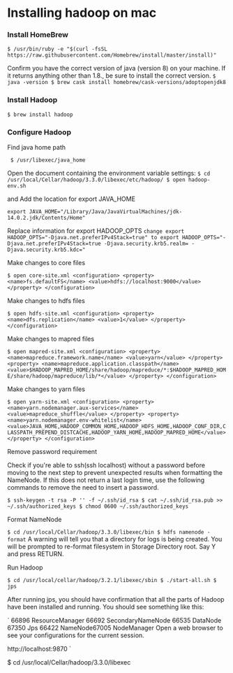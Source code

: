 # Installing hadoop on mac

### Install HomeBrew
`
$ /usr/bin/ruby -e "$(curl -fsSL https://raw.githubusercontent.com/Homebrew/install/master/install)"
`

Confirm you have the correct version of java (version 8) on your machine. If it returns anything other than 1.8., be sure to install the correct version.
`
$ java -version
$ brew cask install homebrew/cask-versions/adoptopenjdk8
`

### Install Hadoop
`
$ brew install hadoop
`		

### Configure Hadoop

Find java home path

` 
$ /usr/libexec/java_home
`

Open the document containing the environment variable settings:
`
$ cd /usr/local/Cellar/hadoop/3.3.0/libexec/etc/hadoop/
$ open hadoop-env.sh
`

and Add the location for export JAVA_HOME

`
export JAVA_HOME="/Library/Java/JavaVirtualMachines/jdk-14.0.2.jdk/Contents/Home"
`

Replace information for export HADOOP_OPTS
`
change export HADOOP_OPTS="-Djava.net.preferIPv4Stack=true"
to export HADOOP_OPTS="-Djava.net.preferIPv4Stack=true -Djava.security.krb5.realm= -Djava.security.krb5.kdc="
`

Make changes to core files

`
$ open core-site.xml
<configuration>
  <property>
    <name>fs.defaultFS</name>
    <value>hdfs://localhost:9000</value>
  </property>
</configuration>
`

Make changes to hdfs files

`
$ open hdfs-site.xml
<configuration>
  <property>
    <name>dfs.replication</name>
    <value>1</value>
  </property>
</configuration>
`

Make changes to mapred files

`
$ open mapred-site.xml
<configuration>
  <property>
    <name>mapreduce.framework.name</name>
    <value>yarn</value>
  </property>
  <property>
    <name>mapreduce.application.classpath</name>   <value>$HADOOP_MAPRED_HOME/share/hadoop/mapreduce/*:$HADOOP_MAPRED_HOME/share/hadoop/mapreduce/lib/*</value>
  </property>
</configuration>
`

Make changes to yarn files

`
$ open yarn-site.xml
<configuration>
<property>
<name>yarn.nodemanager.aux-services</name>
<value>mapreduce_shuffle</value>
</property>
<property>
<name>yarn.nodemanager.env-whitelist</name>
<value>JAVA_HOME,HADOOP_COMMON_HOME,HADOOP_HDFS_HOME,HADOOP_CONF_DIR,CLASSPATH_PREPEND_DISTCACHE,HADOOP_YARN_HOME,HADOOP_MAPRED_HOME</value>
</property>
</configuration>
`

Remove password requirement

Check if you're able to ssh(ssh localhost) without a password before moving to the next step to prevent unexpected results when formatting the NameNode.
If this does not return a last login time, use the following commands to remove the need to insert a password.

`
$ ssh-keygen -t rsa -P '' -f ~/.ssh/id_rsa
$ cat ~/.ssh/id_rsa.pub >> ~/.ssh/authorized_keys
$ chmod 0600 ~/.ssh/authorized_keys
`

Format NameNode

`
$ cd /usr/local/Cellar/hadoop/3.3.0/libexec/bin
$ hdfs namenode -format
`
A warning will tell you that a directory for logs is being created. You will be prompted to re-format filesystem in Storage Directory root. Say Y and press RETURN.

Run Hadoop

`
$ cd /usr/local/cellar/hadoop/3.2.1/libexec/sbin
$ ./start-all.sh
$ jps
`

After running jps, you should have confirmation that all the parts of Hadoop have been installed and running. You should see something like this:

`
66896 ResourceManager
66692 SecondaryNameNode
66535 DataNode
67350 Jps
66422 NameNode67005 NodeManager
Open a web browser to see your configurations for the current session.

http://localhost:9870
`






$ cd /usr/local/Cellar/hadoop/3.3.0/libexec

